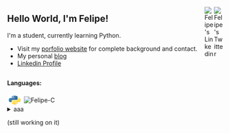 <a href="https://twitter.com/fxllpe" target="_blank" rel="nofollow"><img align="right" alt="Felipe's Twitter" width="22px" src="https://cdn.jsdelivr.net/npm/simple-icons@v3/icons/twitter.svg" /></a><a href="https://www.linkedin.com/in/felipezanardi" target="_blank" rel="nofollow"><img align="right" alt="Felipe's Linkedin" width="22px" src="https://cdn.jsdelivr.net/npm/simple-icons@v3/icons/linkedin.svg" /></a>
## Hello World, I'm Felipe! 
I'm a student, currently learning Python.

- Visit my [porfolio website](https://felipezanardi.github.io/) for complete background and contact.
- My personal [blog](https://felipezanardi.github.io/blog/)
- [Linkedin Profile](https://www.linkedin.com/in/felipezanardi)
<h2 align="left">

#### Languages:

<img align="center" alt="Felipe-Python" height="25" width="35" src="https://raw.githubusercontent.com/devicons/devicon/master/icons/python/python-original.svg">
<img align="center" alt="Felipe-C" height="25" width="35" src="https://cdn.jsdelivr.net/gh/devicons/devicon/icons/c/c-original.svg">
          
<details>
  <summary>aaa</summary>
   test :)
</details>
  
(still working on it)
